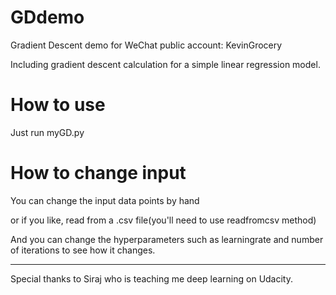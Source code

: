 # GDdemo

Gradient Descent demo for WeChat public account: KevinGrocery

Including gradient descent calculation for a simple linear regression model.

# How to use

Just run myGD.py

# How to change input

You can change the input data points by hand

or if you like, read from a .csv file(you'll need to use readfromcsv method)

And you can change the hyperparameters such as learningrate and number of iterations to see how it changes.

---
Special thanks to Siraj who is teaching me deep learning on Udacity.
 
